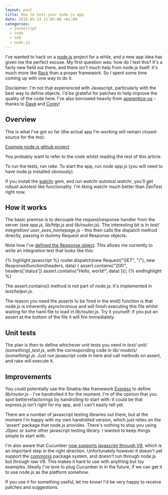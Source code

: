 ```yaml
---
layout: post
title: How to test your node.js app
date: 2010-05-23 11:05:00 +01:00
categories:
  - javascript
  - code
  - tdd
  - node.js
---
```

I've wanted to hack on a [node.js](http://nodejs.org) project for a while, and a new app idea has given me the perfect excuse. My first question was: how do I test this? It's a fairly new field out there, and there isn't much help from node.js itself: it's much more like [Rack](http://rack.rubyforge.org/) than a proper framework. So I spent some time coming up with one way to do it.

Disclaimer: I'm not that experienced with Javascript, particularly with the best way to define objects. I'd be grateful for patches to help improve the quality of the code here. I've also borrowed heavily from [apprentice-us](http://github.com/redsquirrel/apprentice-us) - thanks to [Dave](http://twitter.com/redsquirrel) and [Corey](http://twitter.com/coreyhaines)!

## Overview 


This is what I've got so far (the actual app I'm working will remain closed-source for the mo):

[Example node.js github project](http://github.com/chrismdp/example-nodejs-project)

You probably want to refer to the code whilst reading the rest of this article.

To run the tests, run _rake_. To start the app, run _node app.js_ (you will need to have node.js installed obviously).

If you install the [watchr](http://github.com/mynyml/watchr) gem, and run _watchr autotest.watchr_, you'll get robust autotest like functionality. I'm liking watchr much better than ZenTest right now.

## How it works

The basic premise is to decouple the request/response handler from the server (see *app.js*, *lib/http.js* and *lib/router.js*). The interesting bit is in *test/ integration/ user_sees_homepage.js* - this then calls the dispatch method directly, passing in dummy Request and Response objects.

Note how I've [defined the Response object](http://github.com/chrismdp/example-nodejs-project/blob/master/test/integration/user_sees_homepage.js). This allows me currently to write an integration test that looks like this:

{% highlight javascript %}
router.dispatch(new Request("GET", "/"), new Response(function(headers, data) {
  assert.contains("200", headers['status'])
  assert.contains("Hello, world!", data)
}));
{% endhighlight %}

The assert.contains() method is not part of node.js: it's implemented in _test/helper.js_.

The reason you need the asserts to be fired in the end() function is that node.js is inherently asynchronous and will finish executing this file whilst waiting for the haml file to load in *lib/router.js*. Try it yourself: if you put an assert at the bottom of the file it will fire immediately.

## Unit tests

The plan is then to define whichever unit tests you need in *test/ unit/ (something)_test.js*, with the corresponding code in *lib/ models/ (something).js*. Just run javascript code in here and call methods on assert, and rake will execute it.

## Improvements

You could potentially use the Sinatra-like framework [Express](http://expressjs.com) to define *lib/router.js* - I've handrolled it for the moment. I'm of the opinion that you spot betterrefactorings by handrolling to start with: it could be that express.js isn't right for my app, and I can't easily tell yet.

There are a number of javascript testing libraries out there, but at the moment I'm happy with my own handrolled version, which just relies on the 'assert' package that node.js provides. There's nothing to stop you using JSpec or some other javascript testing library: I wanted to keep things simple to start with. 

I'm also aware that Cucumber [now supports javascript through V8](http://blog.josephwilk.net/ruby/testing-javascript-with-cucumber-in-javascript.html), which is an important step in the right direction. Unfortunately however it doesn't yet support the [commonjs](http://commonjs.org) package system, and doesn't run through node.js but through raw V8. This makes it hard to use with anything but toy examples. Ideally I've love to plug Cucumber in in the future, if we can get it to use node.js as the platform somehow.

If you use it for something useful, let me know! I'd be very happy to receive patches and suggestions.
